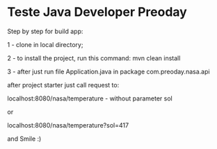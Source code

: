 # Teste Java Developer Preoday

Step by step for build app:

1 - clone in local directory;

2 - to install the project, run this command:
    mvn clean install

3 - after just run file Application.java in package com.preoday.nasa.api

after project starter just call request to:

localhost:8080/nasa/temperature - without parameter sol 

or

localhost:8080/nasa/temperature?sol=417

and Smile :) 
